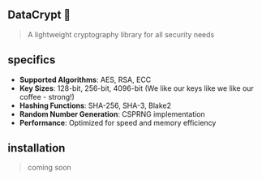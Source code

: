 ## DataCrypt 🔐

> A lightweight cryptography library for all security needs

## specifics
- **Supported Algorithms**: AES, RSA, ECC
- **Key Sizes**: 128-bit, 256-bit, 4096-bit (We like our keys like we like our coffee - strong!)
- **Hashing Functions**: SHA-256, SHA-3, Blake2
- **Random Number Generation**: CSPRNG implementation
- **Performance**: Optimized for speed and memory efficiency

## installation 

> coming soon 
